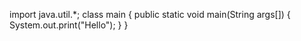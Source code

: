 import java.util.*;
class main
{
public static void main(String args[])
{
System.out.print("Hello");
}
}
